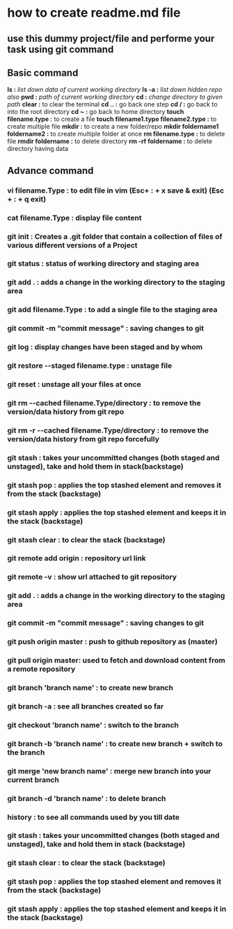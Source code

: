 # how to create readme.md file
## use this dummy project/file and performe your task using git command 

## Basic command
**ls :** *list down data of current working directory*
**ls -a :** *list down hidden repo also*
**pwd :** *path of current working directory*
**cd :** *change directory to given path*
**clear :** to clear the terminal
**cd .. :** go back one step
**cd / :** go back to into the root directory
**cd ~ :** go back to home directory
**touch filename.type :** to create a file
**touch filename1.type filename2.type :** to create multiple file
**mkdir :** to create a new folder/repo
**mkdir foldername1 foldername2 :** to create multiple folder at once
**rm filename.type :** to delete file
**rmdir foldername :** to delete directory
**rm -rf foldername :** to delete directory having data

## Advance command
### vi filename.Type : to edit file in vim (Esc+ : + x save & exit) (Esc + : + q exit)
### cat filename.Type : display file content
### git init : Creates a .git folder that contain a collection of files of various different versions of a Project
### git status : status of working directory and staging area
### git add . : adds a change in the working directory to the staging area
### git add filename.Type : to add a single file to the staging area
### git commit -m "commit message" : saving changes to git
### git log : display changes have been staged and by whom
### git restore --staged filename.type : unstage file
### git reset : unstage all your files at once
### git rm --cached filename.Type/directory : to remove the version/data history from git repo
### git rm -r --cached filename.Type/directory : to remove the version/data history from git repo forcefully
### git stash : takes your uncommitted changes (both staged and unstaged), take and hold them in stack(backstage)
### git stash pop : applies the top stashed element and removes it from the stack (backstage)
### git stash apply : applies the top stashed element and keeps it in the stack (backstage)
### git stash clear : to clear the stack (backstage)

### git remote add origin : repository url link
### git remote -v : show url attached to git repository
### git add . : adds a change in the working directory to the staging area
### git commit -m "commit message" : saving changes to git
### git push origin master : push to github repository as (master)
### git pull origin master: used to fetch and download content from a remote repository
### git branch 'branch name' : to create new branch
### git branch -a : see all branches created so far
### git checkout 'branch name' : switch to the branch
### git branch -b 'branch name' : to create new branch + switch to the branch
### git merge 'new branch name' : merge new branch into your current branch
### git branch -d 'branch name' : to delete branch
### history : to see all commands used by you till date
### git stash : takes your uncommitted changes (both staged and unstaged), take and hold them in stack (backstage)
### git stash clear : to clear the stack (backstage)
### git stash pop : applies the top stashed element and removes it from the stack (backstage)
### git stash apply : applies the top stashed element and keeps it in the stack (backstage)

